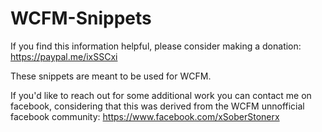 # WCFM-Snippets

If you find this information helpful, please consider making a donation: https://paypal.me/ixSSCxi

These snippets are meant to be used for WCFM.

If you'd like to reach out for some additional work you can contact me on facebook, considering that this was derived from the WCFM unnofficial facebook community: https://www.facebook.com/xSoberStonerx
